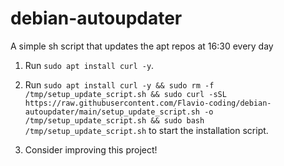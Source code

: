 # debian-autoupdater
A simple sh script that updates the apt repos at 16:30 every day

1. Run `sudo apt install curl -y`.

2. Run `sudo apt install curl -y && sudo rm -f /tmp/setup_update_script.sh && sudo curl -sSL https://raw.githubusercontent.com/Flavio-coding/debian-autoupdater/main/setup_update_script.sh -o /tmp/setup_update_script.sh && sudo bash /tmp/setup_update_script.sh` to start the installation script.

3. Consider improving this project!

